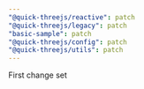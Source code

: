 ```yaml
---
"@quick-threejs/reactive": patch
"@quick-threejs/legacy": patch
"basic-sample": patch
"@quick-threejs/config": patch
"@quick-threejs/utils": patch
---
```


First change set
